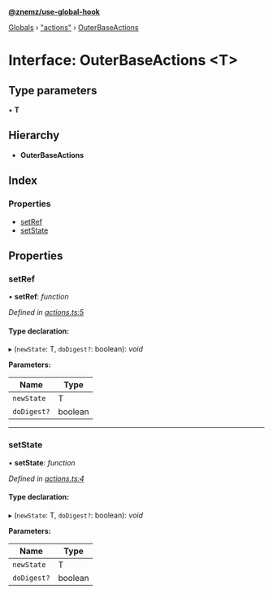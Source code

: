 **[@znemz/use-global-hook](../README.md)**

[Globals](../globals.md) › ["actions"](../modules/_actions_.md) › [OuterBaseActions](_actions_.outerbaseactions.md)

# Interface: OuterBaseActions <**T**>

## Type parameters

▪ **T**

## Hierarchy

* **OuterBaseActions**

## Index

### Properties

* [setRef](_actions_.outerbaseactions.md#setref)
* [setState](_actions_.outerbaseactions.md#setstate)

## Properties

###  setRef

• **setRef**: *function*

*Defined in [actions.ts:5](https://github.com/nmccready/use-global-hook/blob/078c8fb/src/actions.ts#L5)*

#### Type declaration:

▸ (`newState`: T, `doDigest?`: boolean): *void*

**Parameters:**

Name | Type |
------ | ------ |
`newState` | T |
`doDigest?` | boolean |

___

###  setState

• **setState**: *function*

*Defined in [actions.ts:4](https://github.com/nmccready/use-global-hook/blob/078c8fb/src/actions.ts#L4)*

#### Type declaration:

▸ (`newState`: T, `doDigest?`: boolean): *void*

**Parameters:**

Name | Type |
------ | ------ |
`newState` | T |
`doDigest?` | boolean |